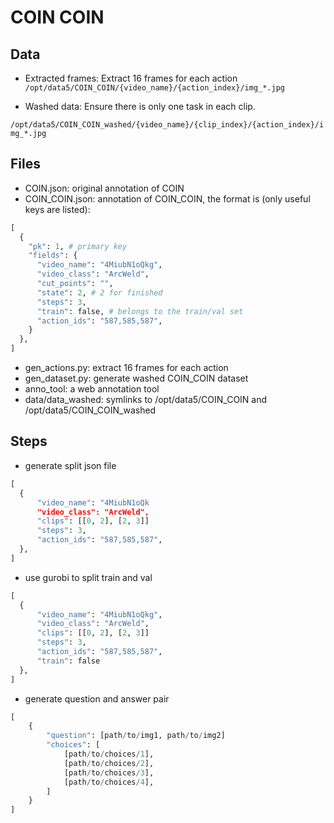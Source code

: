 # COIN COIN

## Data
- Extracted frames:
Extract 16 frames for each action
`/opt/data5/COIN_COIN/{video_name}/{action_index}/img_*.jpg`

- Washed data:
Ensure there is only one task in each clip.

`/opt/data5/COIN_COIN_washed/{video_name}/{clip_index}/{action_index}/img_*.jpg`

## Files
- COIN.json: original annotation of COIN
- COIN_COIN.json: annotation of COIN_COIN, the format is (only useful keys are listed): 
```python
[
  {
    "pk": 1, # primary key
    "fields": {
      "video_name": "4MiubN1oQkg",
      "video_class": "ArcWeld",
      "cut_points": "",
      "state": 2, # 2 for finished
      "steps": 3,
      "train": false, # belongs to the train/val set
      "action_ids": "587,585,587",
    }
  },
]
```
- gen_actions.py: extract 16 frames for each action
- gen_dataset.py: generate washed COIN_COIN dataset
- anno_tool: a web annotation tool
- data/data_washed: symlinks to /opt/data5/COIN_COIN and /opt/data5/COIN_COIN_washed


## Steps
- generate split json file
```python
[
  {
	  "video_name": "4MiubN1oQk
	  "video_class": "ArcWeld",
	  "clips": [[0, 2], [2, 3]]
	  "steps": 3,
	  "action_ids": "587,585,587",
  },
]
```

- use gurobi to split train and val

```python
[
  {
	  "video_name": "4MiubN1oQkg",
	  "video_class": "ArcWeld",
	  "clips": [[0, 2], [2, 3]]
	  "steps": 3,
	  "action_ids": "587,585,587",
	  "train": false
  },
]
```
- generate question and answer pair
```python
[
	{
		"question": [path/to/img1, path/to/img2]
		"choices": [
			[path/to/choices/1],
			[path/to/choices/2],
			[path/to/choices/3],
			[path/to/choices/4],
		]
	}
]
```
